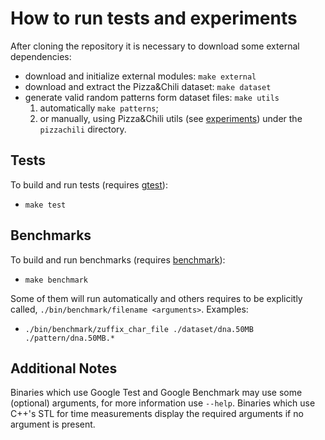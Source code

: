 # How to run tests and experiments

After cloning the repository it is necessary to download some external
dependencies:
- download and initialize external modules: `make external`
- download and extract the Pizza&Chili dataset: `make dataset`
- generate valid random patterns form dataset files: `make utils`
  1. automatically `make patterns`;
  2. or manually, using Pizza&Chili utils (see [experiments]) under the
     `pizzachili` directory.

## Tests

To build and run tests (requires [gtest]):
- `make test`

## Benchmarks

To build and run benchmarks (requires [benchmark]):
- `make benchmark`

Some of them will run automatically and others requires to be explicitly called,
`./bin/benchmark/filename <arguments>`. Examples:
- `./bin/benchmark/zuffix_char_file ./dataset/dna.50MB ./pattern/dna.50MB.*`

## Additional Notes
Binaries which use Google Test and Google Benchmark may use some (optional)
arguments, for more information use `--help`. Binaries which use C++'s STL for
time measurements display the required arguments if no argument is present.


[gtest]: https://github.com/google/googletest "Google Test"
[benchmark]: https://github.com/google/benchmark "Google Benchmark"
[experiments]: http://pizzachili.dcc.uchile.cl/experiments.html "Pizza&Chili Experiments"
